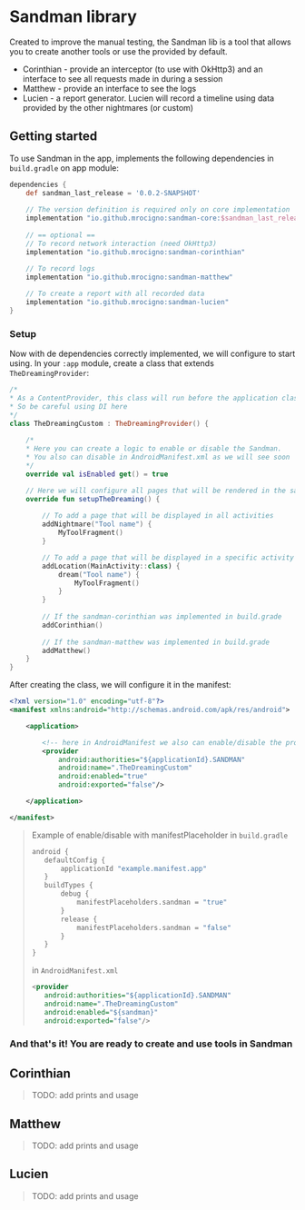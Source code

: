 # Sandman library

Created to improve the manual testing, the Sandman lib is a tool that allows you to create another tools or use the provided by default.

* Corinthian - provide an interceptor (to use with OkHttp3) and an interface to see all requests made in during a session
* Matthew - provide an interface to see the logs
* Lucien - a report generator. Lucien will record a timeline using data provided by the other nightmares (or custom)


## Getting started

To use Sandman in the app, implements the following dependencies in `build.gradle` on app module:
```groovy
dependencies {
    def sandman_last_release = '0.0.2-SNAPSHOT'
    
    // The version definition is required only on core implementation
    implementation "io.github.mrocigno:sandman-core:$sandman_last_release"
    
    // == optional ==
    // To record network interaction (need OkHttp3)
    implementation "io.github.mrocigno:sandman-corinthian"

    // To record logs
    implementation "io.github.mrocigno:sandman-matthew"
    
    // To create a report with all recorded data
    implementation "io.github.mrocigno:sandman-lucien"
}
```

### Setup

Now with de dependencies correctly implemented, we will configure to start using.
In your `:app` module, create a class that extends `TheDreamingProvider`:
```kotlin
/*
* As a ContentProvider, this class will run before the application class
* So be careful using DI here
*/
class TheDreamingCustom : TheDreamingProvider() {
    
    /*
    * Here you can create a logic to enable or disable the Sandman.
    * You also can disable in AndroidManifest.xml as we will see soon
    */
    override val isEnabled get() = true

    // Here we will configure all pages that will be rendered in the sandman container
    override fun setupTheDreaming() {
        
        // To add a page that will be displayed in all activities
        addNightmare("Tool name") {
            MyToolFragment()
        }

        // To add a page that will be displayed in a specific activity
        addLocation(MainActivity::class) {
            dream("Tool name") {
                MyToolFragment()
            }
        }
        
        // If the sandman-corinthian was implemented in build.grade
        addCorinthian()
        
        // If the sandman-matthew was implemented in build.grade
        addMatthew()
    }
}
```

After creating the class, we will configure it in the manifest:
```xml
<?xml version="1.0" encoding="utf-8"?>
<manifest xmlns:android="http://schemas.android.com/apk/res/android">

    <application>

        <!-- here in AndroidManifest we also can enable/disable the provider using manifestPlaceholder -->
        <provider
            android:authorities="${applicationId}.SANDMAN"
            android:name=".TheDreamingCustom"
            android:enabled="true"
            android:exported="false"/>

    </application>

</manifest>
```

> Example of enable/disable with manifestPlaceholder
> in `build.gradle`
> ```groovy
> android {
>    defaultConfig {
>        applicationId "example.manifest.app"
>    }
>    buildTypes {
>        debug {
>            manifestPlaceholders.sandman = "true"
>        }
>        release {
>            manifestPlaceholders.sandman = "false"
>        }
>    }
> }
> ```
>
> in `AndroidManifest.xml`
> ```xml
> <provider
>    android:authorities="${applicationId}.SANDMAN"
>    android:name=".TheDreamingCustom"
>    android:enabled="${sandman}"
>    android:exported="false"/>
> ```

### And that's it! You are ready to create and use tools in Sandman

## Corinthian

> TODO: add prints and usage

## Matthew

> TODO: add prints and usage

## Lucien

> TODO: add prints and usage